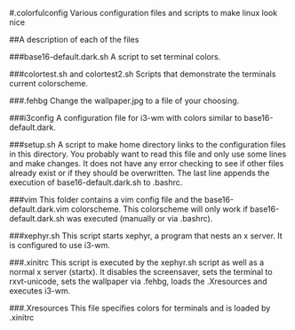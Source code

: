 #.colorfulconfig
Various configuration files and scripts to make linux look nice

##A description of each of the files

###base16-default.dark.sh
A script to set terminal colors.

###colortest.sh and colortest2.sh
Scripts that demonstrate the terminals current colorscheme.

###.fehbg
Change the wallpaper.jpg to a file of your choosing.

###i3config
A configuration file for i3-wm with colors similar to base16-default.dark.

###setup.sh
A script to make home directory links to the configuration files in this directory. 
You probably want to read this file and only use some lines and make changes. It does not have any error checking to see if other files already exist or if they should be overwritten.
The last line appends the execution of base16-default.dark.sh to .bashrc.

###vim
This folder contains a vim config file and the base16-default.dark.vim colorscheme.
This colorscheme will only work if base16-default.dark.sh was executed (manually or via .bashrc).

###xephyr.sh
This script starts xephyr, a program that nests an x server. It is configured to use i3-wm.

###.xinitrc
This script is executed by the xephyr.sh script as well as a normal x server (startx).
It disables the screensaver, sets the terminal to rxvt-unicode, sets the wallpaper via .fehbg, loads the .Xresources and executes i3-wm.

###.Xresources
This file specifies colors for terminals and is loaded by .xinitrc
